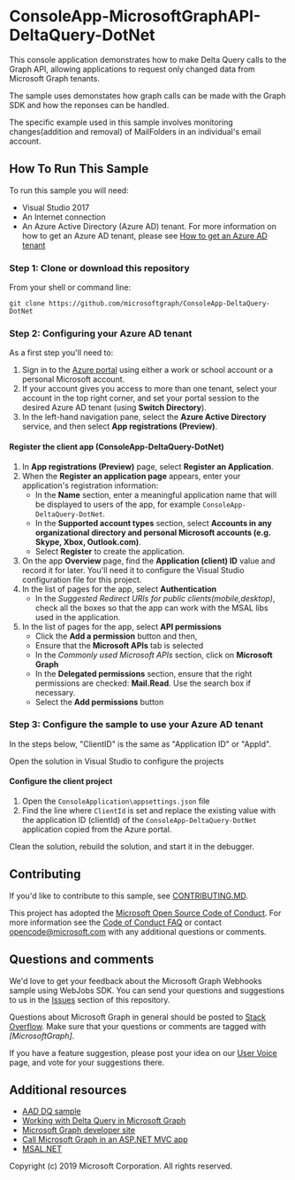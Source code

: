 # ConsoleApp-MicrosoftGraphAPI-DeltaQuery-DotNet

This console application demonstrates how to make Delta Query calls to the Graph API, allowing applications to request only changed data from Microsoft Graph tenants.

The sample uses demonstates how graph calls can be made with the Graph SDK and how the reponses can be handled.

The specific example used in this sample involves monitoring changes(addition and removal) of MailFolders in an individual's email account.

## How To Run This Sample

To run this sample you will need:
- Visual Studio 2017
- An Internet connection
- An Azure Active Directory (Azure AD) tenant. For more information on how to get an Azure AD tenant, please see [How to get an Azure AD tenant](https://azure.microsoft.com/en-us/documentation/articles/active-directory-howto-tenant/) 

### Step 1:  Clone or download this repository

From your shell or command line:

`git clone https://github.com/microsoftgraph/ConsoleApp-DeltaQuery-DotNet`

### Step 2:  Configuring your Azure AD tenant

As a first step you'll need to:

1. Sign in to the [Azure portal](https://portal.azure.com) using either a work or school account or a personal Microsoft account.
1. If your account gives you access to more than one tenant, select your account in the top right corner, and set your portal session to the desired Azure AD tenant
   (using **Switch Directory**).
1. In the left-hand navigation pane, select the **Azure Active Directory** service, and then select **App registrations (Preview)**.

#### Register the client app (ConsoleApp-DeltaQuery-DotNet)

1. In **App registrations (Preview)** page, select **Register an Application**.
1. When the **Register an application page** appears, enter your application's registration information:
   - In the **Name** section, enter a meaningful application name that will be displayed to users of the app, for example `ConsoleApp-DeltaQuery-DotNet`.
   - In the **Supported account types** section, select **Accounts in any organizational directory and personal Microsoft accounts (e.g. Skype, Xbox, Outlook.com)**.
   - Select **Register** to create the application.
1. On the app **Overview** page, find the **Application (client) ID** value and record it for later. You'll need it to configure the Visual Studio configuration file for this project.
1. In the list of pages for the app, select **Authentication**
   - In the *Suggested Redirect URIs for public clients(mobile,desktop)*, check all the boxes so that the app can work with the MSAL libs used in the application.
1. In the list of pages for the app, select **API permissions**
   - Click the **Add a permission** button and then,
   - Ensure that the **Microsoft APIs** tab is selected
   - In the *Commonly used Microsoft APIs* section, click on **Microsoft Graph**
   - In the **Delegated permissions** section, ensure that the right permissions are checked: **Mail.Read**. Use the search box if necessary.
   - Select the **Add permissions** button

### Step 3:  Configure the sample to use your Azure AD tenant

In the steps below, "ClientID" is the same as "Application ID" or "AppId".

Open the solution in Visual Studio to configure the projects

#### Configure the client project

1. Open the `ConsoleApplication\appsettings.json` file
1. Find the line where `ClientId` is set and replace the existing value with the application ID (clientId) of the `ConsoleApp-DeltaQuery-DotNet` application copied from the Azure portal.

Clean the solution, rebuild the solution, and start it in the debugger.

## Contributing

If you'd like to contribute to this sample, see [CONTRIBUTING.MD](/CONTRIBUTING.md).

This project has adopted the [Microsoft Open Source Code of Conduct](https://opensource.microsoft.com/codeofconduct/). For more information see the [Code of Conduct FAQ](https://opensource.microsoft.com/codeofconduct/faq/) or contact [opencode@microsoft.com](mailto:opencode@microsoft.com) with any additional questions or comments.

## Questions and comments

We'd love to get your feedback about the Microsoft Graph Webhooks sample using WebJobs SDK. You can send your questions and suggestions to us in the [Issues](https://github.com/microsoftgraph/ConsoleApp-DeltaQuery-DotNet/issues) section of this repository.

Questions about Microsoft Graph in general should be posted to [Stack Overflow](https://stackoverflow.com/questions/tagged/MicrosoftGraph). Make sure that your questions or comments are tagged with *[MicrosoftGraph]*.

If you have a feature suggestion, please post your idea on our [User Voice](https://officespdev.uservoice.com/) page, and vote for your suggestions there.

## Additional resources

- [AAD DQ sample](https://github.com/Azure-Samples/active-directory-dotnet-graphapi-diffquery)
- [Working with Delta Query in Microsoft Graph](https://developer.microsoft.com/en-us/graph/docs/concepts/delta_query_overview)
- [Microsoft Graph developer site](https://developer.microsoft.com/en-us/graph/)
- [Call Microsoft Graph in an ASP.NET MVC app](https://developer.microsoft.com/en-us/graph/docs/platform/aspnetmvc)
- [MSAL.NET](https://aka.ms/msal-net)

Copyright (c) 2019 Microsoft Corporation. All rights reserved.